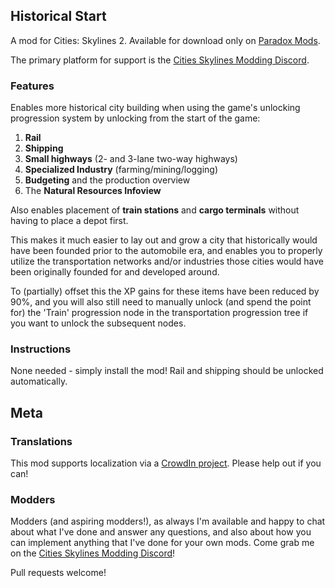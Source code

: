 ## Historical Start
A mod for Cities: Skylines 2.  Available for download only on [Paradox Mods](https://mods.paradoxplaza.com/mods/74535/Windows).

The primary platform for support is the [Cities Skylines Modding Discord](https://discord.gg/HTav7ARPs2).

### Features
Enables more historical city building when using the game's unlocking progression system by unlocking from the start of the game:
1. **Rail**
1. **Shipping**
1. **Small highways** (2- and 3-lane two-way highways)
1. **Specialized Industry** (farming/mining/logging)
1. **Budgeting** and the production overview
1. The **Natural Resources Infoview**

Also enables placement of **train stations** and **cargo terminals** without having to place a depot first.

This makes it much easier to lay out and grow a city that historically would have been founded prior to the automobile era, and enables you to properly utilize the transportation networks and/or industries those cities would have been originally founded for and developed around.

To (partially) offset this the XP gains for these items have been reduced by 90%, and you will also still need to manually unlock (and spend the point for) the 'Train' progression node in the transportation progression tree if you want to unlock the subsequent nodes.		

### Instructions
None needed - simply install the mod!  Rail and shipping should be unlocked automatically.

## Meta
### Translations
This mod supports localization via a [CrowdIn project](https://crowdin.com/project/historical-start-cs2).  Please help out if you can!

### Modders
Modders (and aspiring modders!), as always I'm available and happy to chat about what I've done and answer any questions, and also about how you can implement anything that I've done for your own mods.  Come grab me on the [Cities Skylines Modding Discord](https://discord.gg/HTav7ARPs2)!

Pull requests welcome!